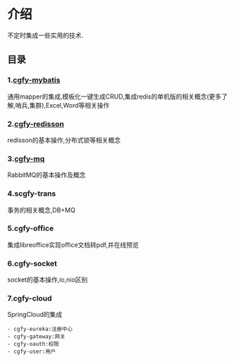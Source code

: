 # 介绍
不定时集成一些实用的技术.

## 目录
### 1.[cgfy-mybatis](https://gitee.com/free/Mapper/wikis/Home )


通用mapper的集成,模板化一键生成CRUD,集成redis的单机版的相关概念(更多了解,哨兵,集群),Excel,Word等相关操作

### 2.[cgfy-redisson](https://blog.csdn.net/qq877507054/article/details/107610780)


redisson的基本操作,分布式锁等相关概念

### 3.[cgfy-mq](https://blog.csdn.net/qq877507054/article/details/102967445)


RabbitMQ的基本操作及概念

### 4.scgfy-trans


事务的相关概念,DB+MQ

### 5.cgfy-office


集成libreoffice实现office文档转pdf,并在线预览

### 6.cgfy-socket

socket的基本操作,io,nio区别

### 7.cgfy-cloud

SpringCloud的集成

    - cgfy-eureka:注册中心
    - cgfy-gateway:网关
    - cgfy-oauth:权限
    - cgfy-user:用户


